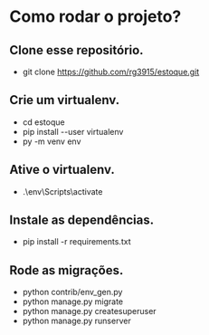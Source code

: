 # Como rodar o projeto?

## Clone esse repositório.
- git clone https://github.com/rg3915/estoque.git

## Crie um virtualenv.
- cd estoque
- pip install --user virtualenv
- py -m venv env

## Ative o virtualenv.
- .\env\Scripts\activate

## Instale as dependências.
- pip install -r requirements.txt

## Rode as migrações.
- python contrib/env_gen.py
- python manage.py migrate
- python manage.py createsuperuser
- python manage.py runserver